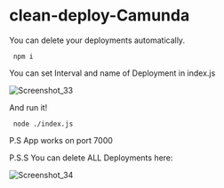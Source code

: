 ﻿# clean-deploy-Camunda

You can delete your deployments automatically.

     npm i
     
You can set Interval and name of Deployment in index.js

![Screenshot_33](https://user-images.githubusercontent.com/70544122/161015138-e777719d-b949-469d-a4be-415de60a364e.png)


And run it!

     node ./index.js

P.S App works on port 7000

P.S.S You can delete ALL Deployments here:

![Screenshot_34](https://user-images.githubusercontent.com/70544122/161016092-254c596e-e1c0-45c5-bdda-d8c5201196bf.png)
